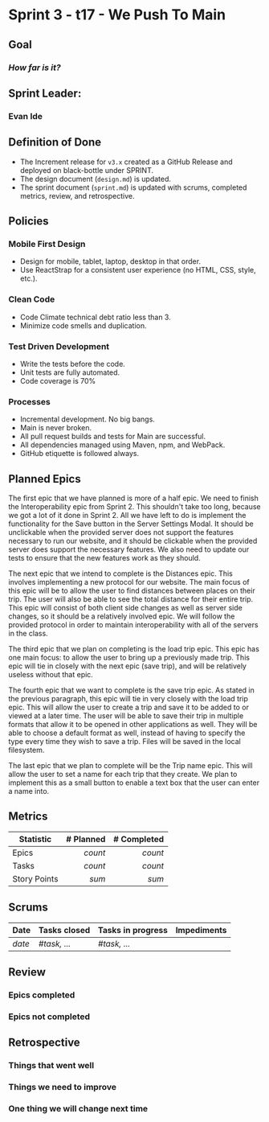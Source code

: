 # Sprint 3 - t17 - We Push To Main

## Goal
### *How far is it?*

## Sprint Leader: 
### Evan Ide

## Definition of Done

* The Increment release for `v3.x` created as a GitHub Release and deployed on black-bottle under SPRINT.
* The design document (`design.md`) is updated.
* The sprint document (`sprint.md`) is updated with scrums, completed metrics, review, and retrospective.

## Policies

### Mobile First Design
* Design for mobile, tablet, laptop, desktop in that order.
* Use ReactStrap for a consistent user experience (no HTML, CSS, style, etc.).

### Clean Code
* Code Climate technical debt ratio less than 3.
* Minimize code smells and duplication.

### Test Driven Development
* Write the tests before the code.
* Unit tests are fully automated.
* Code coverage is 70%

### Processes
* Incremental development.  No big bangs.
* Main is never broken. 
* All pull request builds and tests for Main are successful.
* All dependencies managed using Maven, npm, and WebPack.
* GitHub etiquette is followed always.


## Planned Epics

The first epic that we have planned is more of a half epic.  We need to finish the Interoperability epic from Sprint 2.  This shouldn't take too long, because we got a lot of it done in Sprint 2.  All we have left to do is implement the functionality for the Save button in the Server Settings Modal.  It should be unclickable when the provided server does not support the features necessary to run our website, and it should be clickable when the provided server does support the necessary features.  We also need to update our tests to ensure that the new features work as they should.  

The next epic that we intend to complete is the Distances epic.  This involves implementing a new protocol for our website.  The main focus of this epic will be to allow the user to find distances between places on their trip.  The user will also be able to see the total distance for their entire trip.  This epic will consist of both client side changes as well as server side changes, so it should be a relatively involved epic.  We will follow the provided protocol in order to maintain interoperability with all of the servers in the class.  

The third epic that we plan on completing is the load trip epic.  This epic has one main focus: to allow the user to bring up a previously made trip.  This epic will tie in closely with the next epic (save trip), and will be relatively useless without that epic.

The fourth epic that we want to complete is the save trip epic.  As stated in the previous paragraph, this epic will tie in very closely with the load trip epic.  This will allow the user to create a trip and save it to be added to or viewed at a later time.  The user will be able to save their trip in multiple formats that allow it to be opened in other applications as well. They will be able to choose a default format as well, instead of having to specify the type every time they wish to save a trip.  Files will be saved in the local filesystem.

The last epic that we plan to complete will be the Trip name epic.  This will allow the user to set a name for each trip that they create.  We plan to implement this as a small button to enable a text box that the user can enter a name into.  

## Metrics

| Statistic | # Planned | # Completed |
| --- | ---: | ---: |
| Epics | *count* | *count* |
| Tasks |  *count*   | *count* | 
| Story Points |  *sum*  | *sum* | 


## Scrums

| Date | Tasks closed  | Tasks in progress | Impediments |
| :--- | :--- | :--- | :--- |
| *date* | *#task, ...* | *#task, ...* |  | 


## Review

### Epics completed  

### Epics not completed 

## Retrospective

### Things that went well

### Things we need to improve

### One thing we will change next time
